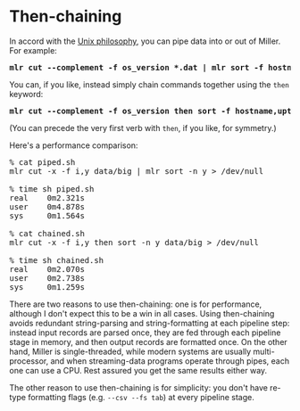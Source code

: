 <!---  PLEASE DO NOT EDIT DIRECTLY. EDIT THE .md.in FILE PLEASE. --->
# Then-chaining

In accord with the [Unix philosophy](http://en.wikipedia.org/wiki/Unix_philosophy), you can pipe data into or out of Miller. For example:

<pre class="pre-highlight-non-pair">
<b>mlr cut --complement -f os_version *.dat | mlr sort -f hostname,uptime</b>
</pre>

You can, if you like, instead simply chain commands together using the `then` keyword:

<pre class="pre-highlight-non-pair">
<b>mlr cut --complement -f os_version then sort -f hostname,uptime *.dat</b>
</pre>

(You can precede the very first verb with `then`, if you like, for symmetry.)

Here's a performance comparison:

<pre class="pre-non-highlight-non-pair">
% cat piped.sh
mlr cut -x -f i,y data/big | mlr sort -n y > /dev/null

% time sh piped.sh
real    0m2.321s
user    0m4.878s
sys     0m1.564s

% cat chained.sh
mlr cut -x -f i,y then sort -n y data/big > /dev/null

% time sh chained.sh
real    0m2.070s
user    0m2.738s
sys     0m1.259s
</pre>

There are two reasons to use then-chaining: one is for performance, although I don't expect this to be a win in all cases.  Using then-chaining avoids redundant string-parsing and string-formatting at each pipeline step: instead input records are parsed once, they are fed through each pipeline stage in memory, and then output records are formatted once. On the other hand, Miller is single-threaded, while modern systems are usually multi-processor, and when streaming-data programs operate through pipes, each one can use a CPU.  Rest assured you get the same results either way.

The other reason to use then-chaining is for simplicity: you don't have re-type formatting flags (e.g. `--csv --fs tab`) at every pipeline stage.
